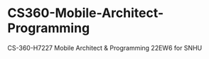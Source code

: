 # CS360-Mobile-Architect-Programming
CS-360-H7227 Mobile Architect &amp; Programming 22EW6 for SNHU
